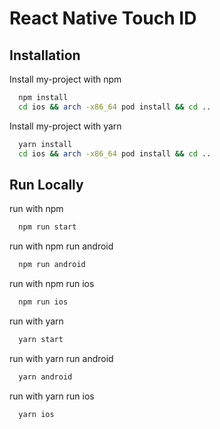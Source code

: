 
# React Native Touch ID



## Installation

Install my-project with npm

```bash
  npm install
  cd ios && arch -x86_64 pod install && cd ..
```
    
Install my-project with yarn

```bash
  yarn install
  cd ios && arch -x86_64 pod install && cd ..
```
## Run Locally

run with npm 

```bash
  npm run start
```

run with npm run android

```bash
  npm run android
```

run with npm run ios

```bash
  npm run ios
```

run with yarn 

```bash
  yarn start
```

run with yarn run android

```bash
  yarn android
```

run with yarn run ios

```bash
  yarn ios
```

